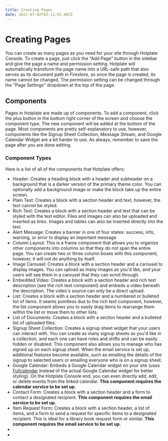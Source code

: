 ```yaml
---
title: Creating Pages
date: 2022-07-02T03:11:55.097Z
---
```

# Creating Pages

You can create as many pages as you need for your site through Hotplate Console.  To create a page, just click the "Add Page" button in the sidebar and give the page a name and permission setting.  Hotplate will automatically transform the page name into a URL-safe path that also serves as its document path in Firestore, so once the page is created, its name cannot be changed.  The permission setting can be changed through the "Page Settings" dropdown at the top of the page.

## Components

Pages in Hotplate are made up of components.  To add a component, click the plus button in the bottom right corner of the screen and choose the component type.  The new component will be added at the bottom of the page.  Most components are pretty self-explanatory to use, however, components like the Signup Sheet Collection, Message Stream, and Google Calendar Widget are a bit harder to use.  As always, remember to save the page after you are done editing.

### Component Types

Here is a list of all of the components that Hotplate offers:

* Header: Creates a heading block with a header and subheader on a background that is a darker version of the primary theme color.  You can optionally add a background image or make the block take up the entire screen.
* Plain Text: Creates a block with a section header and text, however, the text cannot be styled.
* Rich Text: Creates a block with a section header and text that can be styled with the text editor.  Files and images can also be uploaded and inserted as links.  Images and tables can also be inserted directly into the text.
* Alert Message: Creates a banner in one of four states: success, info, warning, or error to display an important message.
* Column Layout: This is a frame component that allows you to organize other components into columns so that they do not span the entire page.  You can create two or three column boxes with this component, however, it will not do anything by itself.
* Image Carousel: Creates a block with a section header and a carousel to display images.  You can upload as many images as you'd like, and your users will see them in a carousel that they can scroll through.
* Embedded Video: Creates a block with a section header and rich text description (see the rich text component) and embeds a video beneath the description.  The video's source can only be a direct upload.
* List: Creates a block with a section header and a numbered or bulleted list of items.  It seems pointless due to the rich text component, however, the list component allows you to easily drag items to rearrange them within the list or move them to other lists.
* List of Documents: Creates a block with a section header and a bulleted list of uploaded files.
* Signup Sheet Collection: Creates a signup sheet widget that your users can interact with.  You can create as many signup sheets as you'd like in a collection, and each one can have roles and shifts and can be easily hidden or disabled.  This component also allows you to manage who has signed up on each signup sheet.  When the email service is set up, additional features become available, such as emailing the details of the signup to selected users or emailing everyone who is on a signup sheet.
* Google Calendar: Embeds a Google Calendar widget on your site (uses [Fullcalendar](https://fullcalendar.io) instead of the actual Google Calendar widget for better styling).  On the Hotplate Console end, you can even directly add, edit, or delete events from the linked calendar.  **This component requires the calendar service to be set up.**
* Contact Form: Creates a block with a section header and a form to contact a designated recipient.  **This component requires the email service to be set up.**
* Item Request Form: Creates a block with a section header, a list of items, and a form to send a request for specific items to a designated recipient.  This is ideal for a library book request form or similar.  **This component requires the email service to be set up.**
*
*